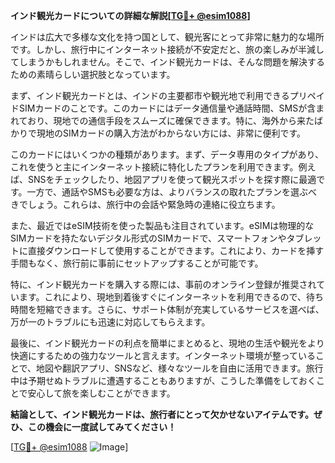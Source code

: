 **インド観光カードについての詳細な解説[[TG💪+ @esim1088](https://t.me/s/esim1088)]**

インドは広大で多様な文化を持つ国として、観光客にとって非常に魅力的な場所です。しかし、旅行中にインターネット接続が不安定だと、旅の楽しみが半減してしまうかもしれません。そこで、インド観光カードは、そんな問題を解決するための素晴らしい選択肢となっています。

まず、インド観光カードとは、インドの主要都市や観光地で利用できるプリペイドSIMカードのことです。このカードにはデータ通信量や通話時間、SMSが含まれており、現地での通信手段をスムーズに確保できます。特に、海外から来たばかりで現地のSIMカードの購入方法がわからない方には、非常に便利です。

このカードにはいくつかの種類があります。まず、データ専用のタイプがあり、これを使うと主にインターネット接続に特化したプランを利用できます。例えば、SNSをチェックしたり、地図アプリを使って観光スポットを探す際に最適です。一方で、通話やSMSも必要な方は、よりバランスの取れたプランを選ぶべきでしょう。これらは、旅行中の会話や緊急時の連絡に役立ちます。

また、最近ではeSIM技術を使った製品も注目されています。eSIMは物理的なSIMカードを持たないデジタル形式のSIMカードで、スマートフォンやタブレットに直接ダウンロードして使用することができます。これにより、カードを挿す手間もなく、旅行前に事前にセットアップすることが可能です。

特に、インド観光カードを購入する際には、事前のオンライン登録が推奨されています。これにより、現地到着後すぐにインターネットを利用できるので、待ち時間を短縮できます。さらに、サポート体制が充実しているサービスを選べば、万が一のトラブルにも迅速に対応してもらえます。

最後に、インド観光カードの利点を簡単にまとめると、現地の生活や観光をより快適にするための強力なツールと言えます。インターネット環境が整っていることで、地図や翻訳アプリ、SNSなど、様々なツールを自由に活用できます。旅行中は予期せぬトラブルに遭遇することもありますが、こうした準備をしておくことで安心して旅を楽しむことができます。

**結論として、インド観光カードは、旅行者にとって欠かせないアイテムです。ぜひ、この機会に一度試してみてください！**

[[TG💪+ @esim1088](https://t.me/s/esim1088) ![Image](https://i.postimg.cc/Y0z9fWf4/image.png)]